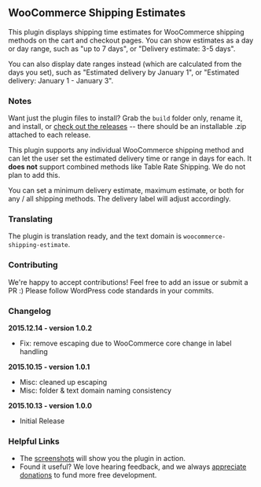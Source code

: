 ## WooCommerce Shipping Estimates

This plugin displays shipping time estimates for WooCommerce shipping methods on the cart and checkout pages. You can show estimates as a day or day range, such as "up to 7 days", or "Delivery estimate: 3-5 days".

You can also display date ranges instead (which are calculated from the days you set), such as "Estimated delivery by January 1", or "Estimated delivery: January 1 - January 3".

### Notes

Want just the plugin files to install? Grab the `build` folder only, rename it, and install, or [check out the releases](https://github.com/skyverge/woocommerce-shipping-estimate/releases) -- there should be an installable .zip attached to each release.

This plugin supports any individual WooCommerce shipping method and can let the user set the estimated delivery time or range in days for each. It **does not** support combined methods like Table Rate Shipping. We do not plan to add this.

You can set a minimum delivery estimate, maximum estimate, or both for any / all shipping methods. The delivery label will adjust accordingly.

### Translating

The plugin is translation ready, and the text domain is `woocommerce-shipping-estimate`. 

### Contributing

We're happy to accept contributions! Feel free to add an issue or submit a PR :) Please follow WordPress code standards in your commits.

### Changelog

**2015.12.14 - version 1.0.2**
 * Fix: remove escaping due to WooCommerce core change in label handling

**2015.10.15 - version 1.0.1**
 * Misc: cleaned up escaping
 * Misc: folder & text domain naming consistency

**2015.10.13 - version 1.0.0**
 * Initial Release

### Helpful Links

 - The [screenshots](https://github.com/skyverge/woocommerce-shipping-estimate/tree/master/screenshots) will show you the plugin in action.
 - Found it useful? We love hearing feedback, and we always [appreciate donations](https://www.paypal.com/cgi-bin/webscr?cmd=_xclick&business=paypal@skyverge.com&item_name=Donation+for+WooCommerce+Shipping+Estimates) to fund more free development.
